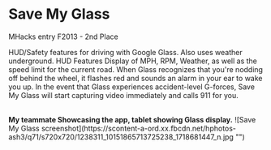 Save My Glass
=============

MHacks entry F2013 - 2nd Place

HUD/Safety features for driving with Google Glass. Also uses weather underground. HUD Features Display of MPH, RPM, Weather, as well as the speed limit for the current road. When Glass recognizes that you're nodding off behind the wheel, it flashes red and sounds an alarm in your ear to wake you up. In the event that Glass experiences accident-level G-forces, Save My Glass will start capturing video immediately and calls 911 for you.

<br/>
<b>My teammate Showcasing the app, tablet showing Glass display.</b>
![Save My Glass screenshot](https://scontent-a-ord.xx.fbcdn.net/hphotos-ash3/q71/s720x720/1238311_10151865713725238_1718681447_n.jpg "")

